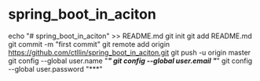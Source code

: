 # spring_boot_in_aciton
echo "# spring_boot_in_aciton" >> README.md
git init
git add README.md
git commit -m "first commit"
git remote add origin https://github.com/ctllin/spring_boot_in_aciton.git
git push -u origin master
git config --global user.name "***"
git config --global user.email "***"
git config --global user.password "***"
